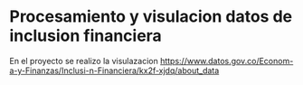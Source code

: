 # Procesamiento y visulacion datos de inclusion financiera
En el proyecto se realizo la visulazacion 
https://www.datos.gov.co/Econom-a-y-Finanzas/Inclusi-n-Financiera/kx2f-xjdq/about_data
